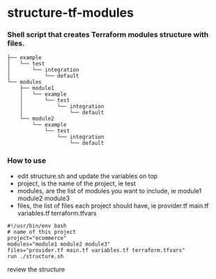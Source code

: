 # structure-tf-modules

### Shell script that creates Terraform modules structure with files.

```
├── example
│   └── test
│       └── integration
│           └── default
└── modules
    ├── module1
    │   └── example
    │       └── test
    │           └── integration
    │               └── default
    └── module2
        └── example
            └── test
                └── integration
                    └── default
 ```                   
  
### How to use
- edit structure.sh and update the variables on top
- project, is the name of the project, ie test
- modules, are the list of modules you want to include, ie module1 module2 module3
- files, the list of files each project should have, ie provider.tf main.tf variables.tf terraform.tfvars

```
#!/usr/bin/env bash
# name of this project
project="ecommerce"
modules="module1 module2 module3"
files="provider.tf main.tf variables.tf terraform.tfvars"
run ./structure.sh

```

review the structure
